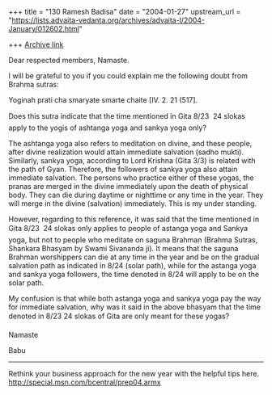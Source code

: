 +++
title = "130 Ramesh Badisa"
date = "2004-01-27"
upstream_url = "https://lists.advaita-vedanta.org/archives/advaita-l/2004-January/012602.html"

+++
[Archive link](https://lists.advaita-vedanta.org/archives/advaita-l/2004-January/012602.html)

Dear respected members,
Namaste.

I will be grateful to you if you could explain me the following doubt from 
Brahma sutras:

Yoginah prati cha smaryate smarte chaite [IV. 2. 21 (517].

Does this sutra indicate that the time mentioned in Gita 8/23  24 slokas
apply to the yogis of ashtanga yoga and sankya yoga only?

The ashtanga yoga also refers to meditation on divine, and these people, 
after divine realization would attain immediate salvation (sadho mukti). 
Similarly, sankya yoga, according to Lord Krishna (Gita 3/3) is related with 
the path of Gyan. Therefore, the followers of sankya yoga also
attain immediate salvation. The persons who practice either of these yogas, 
the pranas are merged in the divine immediately upon the death of physical 
body. They can die during daytime or nighttime or any time in the year. They 
will merge in the divine (salvation) immediately. This is
my under standing.

However, regarding to this reference, it was said that the time mentioned in 
Gita 8/23  24 slokas only applies to people of astanga yoga and Sankya 
yoga, but not to people who meditate on saguna Brahman (Brahma Sutras, 
Shankara Bhasyam by Swami Sivananda ji). It means that the saguna Brahman 
worshippers can die at any time in the year and be on the gradual salvation 
path as indicated in 8/24 (solar path), while for the astanga yoga and 
sankya yoga followers, the time denoted in 8/24 will apply to be on the 
solar path.

My confusion is that while both astanga yoga and sankya yoga pay the way for 
immediate salvation, why was it said in the above bhasyam that the time 
denoted in 8/23 24 slokas of Gita are only meant for these yogas?

Namaste

Babu

_________________________________________________________________
Rethink your business approach for the new year with the helpful tips here. 
http://special.msn.com/bcentral/prep04.armx

